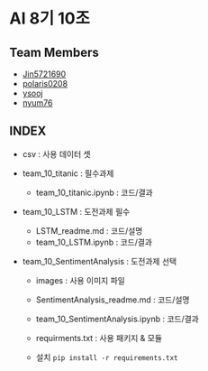# AI 8기 10조
## Team Members
- [Jin5721690](https://github.com/Jin5721690)
- [polaris0208](https://github.com/polaris0208)
- [ysooj](https://github.com/ysooj)
- [nyum76](https://github.com/nyum76)

## INDEX
- csv : 사용 데이터 셋

- team_10_titanic : 필수과제
  - team_10_titanic.ipynb : 코드/결과

- team_10_LSTM : 도전과제 필수
  - LSTM_readme.md : 코드/설명
  - team_10_LSTM.ipynb : 코드/결과

- team_10_SentimentAnalysis : 도전과제 선택
  - images : 사용 이미지 파일
  - SentimentAnalysis_readme.md : 코드/설명
  - team_10_SentimentAnalysis.ipynb : 코드/결과
  
  - requirments.txt : 사용 패키지 & 모듈
  - 설치 `pip install -r requirements.txt`




